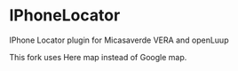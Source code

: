 # IPhoneLocator
IPhone Locator plugin for Micasaverde VERA and openLuup

This fork uses Here map instead of Google map.
